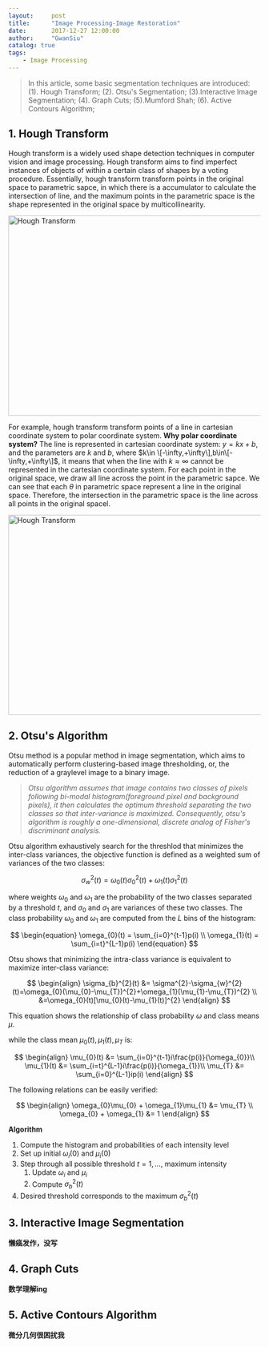 ```yaml
---
layout:     post
title:      "Image Processing-Image Restoration"
date:       2017-12-27 12:00:00
author:     "GwanSiu"
catalog: true
tags:
    - Image Processing
---
```


> In this article, some basic segmentation techniques are introduced: (1). Hough Transform; (2). Otsu's Segmentation; (3).Interactive Image Segmentation; (4). Graph Cuts; (5).Mumford Shah; (6). Active Contours Algorithm;

## 1. Hough Transform

Hough transform is a widely used shape detection techniques in computer vision and image processing. Hough transform aims to find imperfect instances of objects of within a certain class of shapes by a voting procedure. Essentially, hough transform transform points in the original space to parametric sapce, in which there is a accumulator to calculate the intersection of line, and the maximum points in the parametric space is the shape represented in the original space by multicollinearity. 

<img src="http://static.zybuluo.com/GwanSiu/wvakr7ze6imwxrqzpdp2zhmy/image.png" width = "600" height = "400" alt="Hough Transform "/>

For example, hough transform transform points of a line in cartesian coordinate system to polar coordinate system. **Why polar coordinate system?** The line is represented in cartesian coordinate system: $y=kx+b$, and the parameters are $k$ and $b$, where $k\in \[-\infty,+\infty\],b\in\[-\infty,+\infty\]$, it means that when the line with $k\approx \infty$ cannot be represented in the cartesian coordinate system. For each point in the original space, we draw all line across the point in the parametric sapce. We can see that each $\theta$ in parametric space represent a line in the original space. Therefore, the intersection in the parametric space is the line across all points in the original spacel.

<img src="https://pic2.zhimg.com/50/8637b31ddda51f147c081194ef7ac30d_hd.jpg" width = "600" height = "400" alt="Hough Transform"/>

## 2. Otsu's Algorithm

Otsu method is a popular method in image segmentation, which aims to automatically perform clustering-based image thresholding, or, the reduction of a graylevel image to a binary image.

> *Otsu algorithm assumes that image contains two classes of pixels following bi-modal histogram(foreground pixel and background pixels), it then calculates the optimum threshold separating the two classes so that inter-variance is maximized. Consequently, otsu's algorithm is roughly a one-dimensional, discrete analog of Fisher's discriminant analysis.*

Otsu algorithm exhaustively search for the threshlod that minimizes the inter-class variances, the objective function is defined as a weighted sum of variances of the two classes:

$$
\begin{equation}
\sigma^{2}_{w}(t)=\omega_{0}(t)\sigma_{0}^{2}(t)+\omega_{1}(t)\sigma_{1}^{2}(t)
\end{equation}
$$

where weights $\omega_{0}$ and $\omega_{1}$ are the probability of the two classes separated by a threshold $t$, and $\sigma_{0}$ and $\sigma_{1}$ are variances of these two classes. The class probability $\omega_{0}$ and $\omega_{1}$ are computed from the $L$ bins of the histogram:

$$
\begin{equation}
\omega_{0}(t) = \sum_{i=0}^{t-1}p(i) \\
\omega_{1}(t) = \sum_{i=t}^{L-1}p(i)
\end{equation}
$$

Otsu shows that minimizing the intra-class variance is equivalent to maximize inter-class variance:

$$
\begin{align}
\sigma_{b}^{2}(t) &= \sigma^{2}-\sigma_{w}^{2}(t)=\omega_{0}(\mu_{0}-\mu_{T})^{2}+\omega_{1}(\mu_{1}-\mu_{T})^{2} \\
&=\omega_{0}(t)[\mu_{0}(t)-\mu_{1}(t)]^{2}
\end{align}
$$

This equation shows the relationship of class probability $\omega$ and class means $\mu$.

while the class mean $\mu_{0}(t),\mu_{1}(t),\mu_{T}$ is:

$$
\begin{align}
\mu_{0}(t) &= \sum_{i=0}^{t-1}i\frac{p(i)}{\omega_{0}}\\
\mu_{1}(t) &= \sum_{i=t}^{L-1}i\frac{p(i)}{\omega_{1}}\\
\mu_{T} &= \sum_{i=0}^{L-1}ip(i)
\end{align}
$$

The following relations can be easily verified:

$$
\begin{align}
\omega_{0}\mu_{0} + \omega_{1}\mu_{1} &= \mu_{T} \\
\omega_{0} + \omega_{1} &= 1
\end{align}
$$

**Algorithm**
1. Compute the histogram and probabilities of each intensity level
2. Set up initial $\omega_{i}(0)$ and $\mu_{i}(0)$
3. Step through all possible threshold $t=1,...,$ maximum intensity
    1. Update $\omega_{i}$ and $\mu_{i}$
    2. Compute $\sigma_{b}^{2}(t)$
4. Desired threshold corresponds to the maximum $\sigma_{b}^{2}(t)$


## 3. Interactive Image Segmentation
**懒癌发作，没写**

## 4. Graph Cuts

**数学理解ing**

## 5. Active Contours Algorithm

**微分几何很困扰我**
